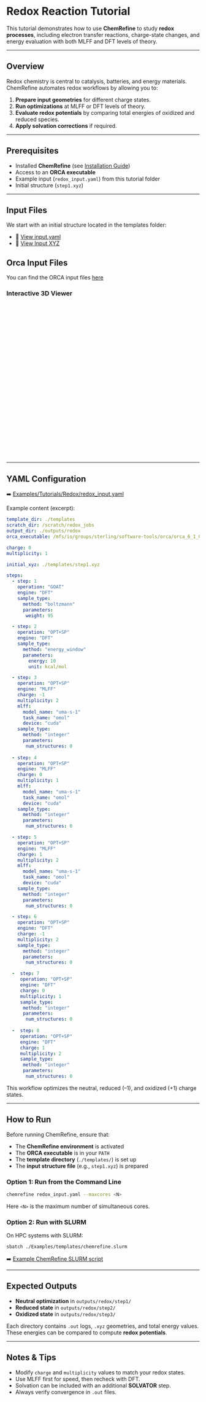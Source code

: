 # Redox Reaction Tutorial

This tutorial demonstrates how to use **ChemRefine** to study **redox processes**, including electron transfer reactions, charge-state changes, and energy evaluation with both MLFF and DFT levels of theory.

---

## Overview

Redox chemistry is central to catalysis, batteries, and energy materials.  
ChemRefine automates redox workflows by allowing you to:

1. **Prepare input geometries** for different charge states.  
2. **Run optimizations** at MLFF or DFT levels of theory.  
3. **Evaluate redox potentials** by comparing total energies of oxidized and reduced species.  
4. **Apply solvation corrections** if required.  

---

## Prerequisites

- Installed **ChemRefine** (see [Installation Guide](../INSTALL.md))  
- Access to an **ORCA executable**  
- Example input (`redox_input.yaml`) from this tutorial folder  
- Initial structure (`step1.xyz`)  

---

## Input Files

We start with an initial structure located in the templates folder:

- 📄 [View input.yaml](https://github.com/sterling-group/ChemRefine/blob/mkdocs/Examples/Tutorials/Redox/dimethylaniline/input.yaml)  
- 📄 [View Input XYZ](https://github.com/sterling-group/ChemRefine/blob/mkdocs/Examples/Tutorials/Redox/dimethylaniline/step1.xyz)  
## Orca Input Files

You can find the ORCA input files [here](https://github.com/sterling-group/ChemRefine/tree/mkdocs/Examples/Tutorials/Redox/templates)

### Interactive 3D Viewer

<div id="viewer" style="width: 100%; height: 400px; position: relative;"></div>

<script src="https://3Dmol.org/build/3Dmol-min.js"></script>
<script>
  let viewer = $3Dmol.createViewer("viewer", { backgroundColor: "white" });

  fetch("https://raw.githubusercontent.com/sterling-group/ChemRefine/mkdocs/Examples/Tutorials/Redox/step1.xyz")
    .then(r => r.text())
    .then(data => {
      viewer.addModel(data, "xyz");   // force XYZ format
      viewer.setStyle({}, {stick:{radius:0.15}, sphere:{scale:0.25}});
      viewer.zoomTo();
      viewer.render();
    })
    .catch(err => console.error("Could not load XYZ:", err));
</script>

---

## YAML Configuration

➡️ [Examples/Tutorials/Redox/redox_input.yaml](https://raw.githubusercontent.com/sterling-group/ChemRefine/mkdocs/Examples/Tutorials/Redox/input.yaml)

Example content (excerpt):

```yaml
template_dir: ./templates
scratch_dir: /scratch/redox_jobs
output_dir: ./outputs/redox
orca_executable: /mfs/io/groups/sterling/software-tools/orca/orca_6_1_0_avx2/orca

charge: 0
multiplicity: 1

initial_xyz: ./templates/step1.xyz

steps:
  - step: 1
    operation: "GOAT"
    engine: "DFT"
    sample_type:
      method: "boltzmann"  
      parameters:
       weight: 95 

  - step: 2
    operation: "OPT+SP"
    engine: "DFT"
    sample_type:
      method: "energy_window"
      parameters:
        energy: 10      
        unit: kcal/mol

  - step: 3
    operation: "OPT+SP"
    engine: "MLFF"
    charge: -1 
    multiplicity: 2
    mlff:
      model_name: "uma-s-1"
      task_name: "omol"
      device: "cuda"
    sample_type:
      method: "integer"  
      parameters:
       num_structures: 0  
              
  - step: 4
    operation: "OPT+SP"
    engine: "MLFF"
    charge: 0
    multiplicity: 1
    mlff:
      model_name: "uma-s-1"
      task_name: "omol"
      device: "cuda"
    sample_type:
      method: "integer"  
      parameters:
       num_structures: 0  

  - step: 5
    operation: "OPT+SP"
    engine: "MLFF"
    charge: 1
    multiplicity: 2
    mlff:
      model_name: "uma-s-1"
      task_name: "omol"
      device: "cuda"
    sample_type:
      method: "integer"  
      parameters:
       num_structures: 0  

  - step: 6
    operation: "OPT+SP"
    engine: "DFT"
    charge: -1
    multiplicity: 2
    sample_type:
      method: "integer"
      parameters:
       num_structures: 0  

  -  step: 7
     operation: "OPT+SP"
     engine: "DFT"
     charge: 0
     multiplicity: 1
     sample_type:
      method: "integer"
      parameters:
       num_structures: 0  
 
  -  step: 8
     operation: "OPT+SP"
     engine: "DFT"
     charge: 1
     multiplicity: 2
     sample_type:
      method: "integer"
      parameters:
       num_structures: 0  
```

This workflow optimizes the neutral, reduced (–1), and oxidized (+1) charge states.

---

## How to Run

Before running ChemRefine, ensure that:

- The **ChemRefine environment** is activated  
- The **ORCA executable** is in your `PATH`  
- The **template directory** (`./templates/`) is set up  
- The **input structure file** (e.g., `step1.xyz`) is prepared  

### Option 1: Run from the Command Line

```bash
chemrefine redox_input.yaml --maxcores <N>
```

Here `<N>` is the maximum number of simultaneous cores.  

### Option 2: Run with SLURM

On HPC systems with SLURM:

```bash
sbatch ./Examples/templates/chemrefine.slurm
```

➡️ [Example ChemRefine SLURM script](https://raw.githubusercontent.com/sterling-group/ChemRefine/mkdocs/Examples/Templates/chemrefine.slurm)

---

## Expected Outputs

- **Neutral optimization** in `outputs/redox/step1/`  
- **Reduced state** in `outputs/redox/step2/`  
- **Oxidized state** in `outputs/redox/step3/`  

Each directory contains `.out` logs, `.xyz` geometries, and total energy values.  
These energies can be compared to compute **redox potentials**.  

---

## Notes & Tips

- Modify `charge` and `multiplicity` values to match your redox states.  
- Use MLFF first for speed, then recheck with DFT.  
- Solvation can be included with an additional **SOLVATOR** step.  
- Always verify convergence in `.out` files.  
